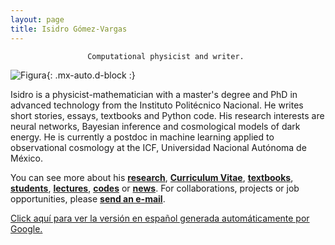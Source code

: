 ```yaml
---
layout: page
title: Isidro Gómez-Vargas
---
```


<div align="center"><code>Computational physicist and writer. </code></div>

![Figura](https://igomezv.github.io/assets/img/collage1.png){: .mx-auto.d-block :} 							
 								
Isidro is a physicist-mathematician with a master's degree and PhD in advanced technology from the Instituto Politécnico Nacional. He writes short stories, essays, textbooks and Python code. His research interests are neural networks, Bayesian inference and cosmological models of dark energy. He is currently a postdoc in machine learning applied to observational cosmology at the ICF, Universidad Nacional Autónoma de México.


You can see more about his [**research**](research.md), [**Curriculum Vitae**](https://www.dropbox.com/s/o1vxmjvus3y4ewj/CV_eng.pdf?dl=0), [**textbooks**](https://igomezv.github.io/teaching/#text-books), [**students**](https://igomezv.github.io/teaching/#students), [**lectures**](https://igomezv.github.io/teaching/#courses), [**codes**](code.md) or [**news**](https://igomezv.github.io/other/#news). For collaborations, projects or job opportunities, please [**send an e-mail**](mailto:igomezvargas@outlook.com). 

[Click aquí para ver la versión en español generada automáticamente por Google.](https://igomezv-github-io.translate.goog/?_x_tr_sl=en&_x_tr_tl=es&_x_tr_hl=es&_x_tr_pto=wapp)									
                                				
						
 							
 								
									
                                				
						
 							
 								
									
                                				
						
 							
 								
									
                                				
						
 							
 								
									
                                				                      
 

 

 

 
 
 


  
 

 
 
 


 

 
									
						
 							
 								
									
                                				
